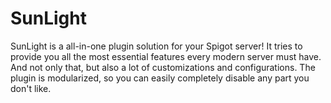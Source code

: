 # SunLight
SunLight is a all-in-one plugin solution for your Spigot server! It tries to provide you all the most essential features every modern server must have. And not only that, but also a lot of customizations and configurations. The plugin is modularized, so you can easily completely disable any part you don't like.
